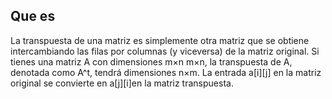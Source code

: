 ## Que es
La transpuesta de una matriz es simplemente otra matriz que se obtiene intercambiando las filas por columnas (y viceversa) de la matriz original. Si tienes una matriz A con dimensiones m×n
m×n, la transpuesta de A, denotada como A^t, tendrá dimensiones n×m. La entrada a[i][j]
  en la matriz original se convierte en a[j][i]en la matriz transpuesta.

